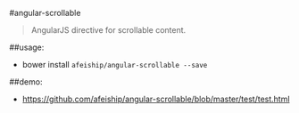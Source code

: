 #angular-scrollable
> AngularJS directive for scrollable content.

##usage:
+ bower install `afeiship/angular-scrollable --save`



##demo:
+ https://github.com/afeiship/angular-scrollable/blob/master/test/test.html
